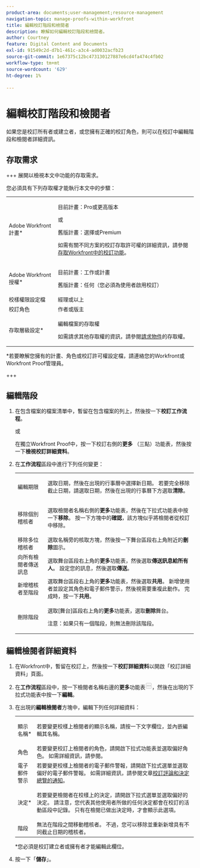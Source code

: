 ```yaml
---
product-area: documents;user-management;resource-management
navigation-topic: manage-proofs-within-workfront
title: 編輯校訂階段和檢閱者
description: 瞭解如何編輯校訂階段和檢閱者。
author: Courtney
feature: Digital Content and Documents
exl-id: 91549c2d-d7b1-461c-a3c4-ad0032acfb23
source-git-commit: 1e67375c12bc473130127887e6cd4fa474c4fb02
workflow-type: tm+mt
source-wordcount: '629'
ht-degree: 1%

---
```


# 編輯校訂階段和檢閱者

如果您是校訂所有者或建立者，或您擁有正確的校訂角色，則可以在校訂中編輯階段和檢閱者詳細資訊。

## 存取需求

+++ 展開以檢視本文中功能的存取需求。

您必須具有下列存取權才能執行本文中的步驟：

<table style="table-layout:auto"> 
 <col> 
 <col> 
 <tbody> 
  <tr> 
   <td role="rowheader">Adobe Workfront計畫*</td> 
   <td> <p>目前計畫：Pro或更高版本</p> <p>或</p> <p>舊版計畫：選擇或Premium</p> <p>如需有關不同方案的校訂存取許可權的詳細資訊，請參閱<a href="/help/quicksilver/administration-and-setup/manage-workfront/configure-proofing/access-to-proofing-functionality.md" class="MCXref xref">存取Workfront中的校訂功能</a>。</p> </td> 
  </tr> 
  <tr> 
   <td role="rowheader">Adobe Workfront授權*</td> 
   <td> <p>目前計畫：工作或計畫</p> <p>舊版計畫：任何（您必須為使用者啟用校訂）</p> </td> 
  </tr> 
  <tr> 
   <td role="rowheader">校樣權限設定檔 </td> 
   <td>經理或以上</td> 
  </tr> 
  <tr> 
   <td role="rowheader">校訂角色</td> 
   <td>作者或版主 </td> 
  </tr> 
  <tr> 
   <td role="rowheader">存取層級設定*</td> 
   <td> <p>編輯檔案的存取權</p> <p>如需請求其他存取權的資訊，請參閱<a href="../../../workfront-basics/grant-and-request-access-to-objects/request-access.md" class="MCXref xref">請求物件</a>的存取權。</p> </td> 
  </tr> 
 </tbody> 
</table>

&#42;若要瞭解您擁有的計畫、角色或校訂許可權設定檔，請連絡您的Workfront或Workfront Proof管理員。

+++

## 編輯階段

1. 在包含檔案的檔案清單中，暫留在包含檔案的列上，然後按一下&#x200B;**校訂工作流程**。

   或

   在獨立Workfront Proof中，按一下校訂右側的&#x200B;**更多** （三點）功能表，然後按一下&#x200B;**檢視校訂詳細資料**。

1. 在&#x200B;**工作流程**&#x200B;區段中進行下列任何變更：

   <table style="table-layout:auto"> 
    <col> 
    <col> 
    <tbody> 
     <tr> 
      <td role="rowheader">編輯期限</td> 
      <td> <p>選取日期，然後在出現的行事曆中選擇新日期。 若要完全移除截止日期，請選取日期，然後在出現的行事曆下方選取<strong>清除</strong>。</p> </td> 
     </tr> 
     <tr> 
      <td role="rowheader">移除個別稽核者</td> 
      <td> <p>選取檢閱者名稱右側的<strong>更多</strong>功能表，然後在下拉式功能表中按一下<strong>移除</strong>。 按一下方塊中的<strong>確認</strong>，該方塊似乎將檢閱者從校訂中移除。</p> </td> 
     </tr> 
     <tr> 
      <td role="rowheader">移除多位稽核者</td> 
      <td>選取名稱旁的核取方塊，然後按一下舞台區段右上角附近的<strong>刪除</strong>圖示。</td> 
     </tr> 
     <tr> 
      <td role="rowheader">向所有檢閱者傳送訊息</td> 
      <td>選取舞台區段右上角的<strong>更多</strong>功能表，然後選取<strong>傳送訊息給所有人</strong>。 設定您的訊息，然後選取<strong>傳送</strong>。</td> 
     </tr> 
     <tr> 
      <td role="rowheader">新增稽核者至階段</td> 
      <td>選取舞台區段右上角的<strong>更多</strong>功能表，然後選取<strong>共用</strong>。 新增使用者並設定其角色和電子郵件警示，然後視需要重複此動作。 完成時，按一下<strong>共用</strong>。</td> 
     </tr> 
     <tr> 
      <td role="rowheader">刪除階段</td> 
      <td> <p>選取[舞台]區段右上角的<strong>更多</strong>功能表，選取<strong>刪除</strong>舞台。</p> <p>注意：如果只有一個階段，則無法刪除該階段。</p> </td> 
     </tr> 
    </tbody> 
   </table>

## 編輯檢閱者詳細資料

1. 在Workfront中，暫留在校訂上，然後按一下&#x200B;**校訂詳細資料**&#x200B;以開啟「校訂詳細資料」頁面。
1. 在&#x200B;**工作流程**&#x200B;區段中，按一下檢閱者名稱右邊的&#x200B;**更多**&#x200B;功能表![更多](assets/more-button-small.png)，然後在出現的下拉式功能表中按一下&#x200B;**編輯**。

1. 在出現的&#x200B;**編輯檢閱者**&#x200B;方塊中，編輯下列任何詳細資料：

   <table style="table-layout:auto"> 
    <col> 
    <col> 
    <tbody> 
     <tr> 
      <td role="rowheader">顯示名稱*</td> 
      <td> <p>若要變更校樣上檢閱者的顯示名稱，請按一下文字欄位，並內嵌編輯其名稱。</p> </td> 
     </tr> 
     <tr> 
      <td role="rowheader">角色</td> 
      <td>若要變更校訂上檢閱者的角色，請開啟下拉式功能表並選取偏好角色。 如需詳細資訊，請參閱。</td> 
     </tr> 
     <tr> 
      <td role="rowheader">電子郵件警示</td> 
      <td>若要變更校樣上檢閱者的電子郵件警報，請開啟下拉式選單並選取偏好的電子郵件警報。 如需詳細資訊，請參閱文章<a href="../../../review-and-approve-work/proofing/proofing-overview/notifications-proof-comments-decisions.md" class="MCXref xref">校訂評論和決定總覽的通知</a>。</td> 
     </tr> 
     <tr data-mc-conditions=""> 
      <td role="rowheader">決定*</td> 
      <td> <p>若要變更檢閱者在校樣上的決定，請開啟下拉式選單並選取偏好的決定。 請注意，您代表其他使用者所做的任何決定都會在校訂的活動區段中記錄。 只有在檢閱已做出決定時，才會顯示此選項。</p> </td> 
     </tr> 
     <tr> 
      <td role="rowheader">階段</td> 
      <td>無法在階段之間移動稽核者。 不過，您可以移除並重新新增具有不同截止日期的稽核者。</td> 
     </tr> 
    </tbody> 
   </table>

   &#42;您必須是校訂建立者或擁有者才能編輯此欄位。

1. 按一下「**儲存**」。
